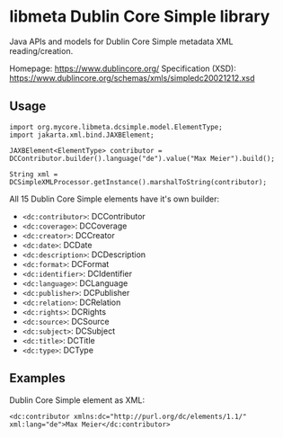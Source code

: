 # libmeta Dublin Core Simple library

Java APIs and models for Dublin Core Simple metadata XML reading/creation.

Homepage: <https://www.dublincore.org/>
Specification (XSD): <https://www.dublincore.org/schemas/xmls/simpledc20021212.xsd>

## Usage

```
import org.mycore.libmeta.dcsimple.model.ElementType;
import jakarta.xml.bind.JAXBElement;

JAXBElement<ElementType> contributor = DCContributor.builder().language("de").value("Max Meier").build();

String xml = DCSimpleXMLProcessor.getInstance().marshalToString(contributor);
```
All 15 Dublin Core Simple elements have it's own builder:

* `<dc:contributor>`: DCContributor
* `<dc:coverage>`: DCCoverage
* `<dc:creator>`: DCCreator
* `<dc:date>`: DCDate
* `<dc:description>`: DCDescription
* `<dc:format>`: DCFormat
* `<dc:identifier>`: DCIdentifier
* `<dc:language>`: DCLanguage
* `<dc:publisher>`: DCPublisher
* `<dc:relation>`: DCRelation
* `<dc:rights>`: DCRights
* `<dc:source>`: DCSource
* `<dc:subject>`: DCSubject
* `<dc:title>`: DCTitle
* `<dc:type>`: DCType

## Examples

Dublin Core Simple element as XML:

```
<dc:contributor xmlns:dc="http://purl.org/dc/elements/1.1/" xml:lang="de">Max Meier</dc:contributor>
```